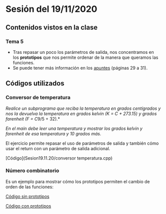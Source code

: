 # Sesión del 19/11/2020

## Contenidos vistos en la clase

### Tema 5
* Tras repasar un poco los parámetros de salida, nos concentramos en los __prototipos__ que nos permite ordenar de la manera que queramos las funciones.
* Se puede tener más información en los [apuntes](https://eii.cv.uma.es/pluginfile.php/233713/mod_resource/content/0/Tema%205.pdf) (páginas 29 a 31).
  
## Códigos utilizados

### Conversor de temperatura
*Realice un subprograma que reciba la temperatura en grados centígrados y nos la devuelva la temperatura en grados kelvin (K = C + 273.15) y grados farenheit (F = C*9/5 + 32).*

*En el main debe leer una temperatura y mostrar los grados kelvin y farenheit de esa temperatura y 10 grados más.*

El ejercicio permite repasar el uso de parámetros de salida y también cómo usar el return con un parámetro de salida adicional.

[Código](Sesion19.11.20/conversor temperatura.cpp)

### Número combinatorio
Es un ejemplo para mostrar cómo los prototipos permiten el cambio de orden de las funciones:

[Código sin prototipos](Sesion17.11.20/combinatorio_sin_prototipo.cpp)

[Código con prototipos](Sesion17.11.20/combinatorio_prototipo.cpp)

